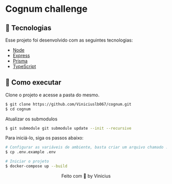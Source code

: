 

  # Cognum challenge


## 🧪 Tecnologias

Esse projeto foi desenvolvido com as seguintes tecnologias:

- [Node](https://nodejs.org/en/)
- [Express](https://expressjs.com/pt-br/)
- [Prisma](https://www.prisma.io/)
- [TypeScript](https://www.typescriptlang.org/)

## 🚀 Como executar

Clone o projeto e acesse a pasta do mesmo.

```bash
$ git clone https://github.com/Viniciuslb067/cognum.git
$ cd cognum
```

Atualizar os submodulos

```bash
$ git submodule git submodule update --init --recursive
```


Para iniciá-lo, siga os passos abaixo:
```bash
# Configurar as variáveis de ambiente, basta criar um arquivo chamado .env e copiar o que está dentro do .env.example
$ cp .env.example .env

# Iniciar o projeto
$ docker-compose up --build
```

<p align="center">
  Feito com 💜 by Vinicius
</p>
